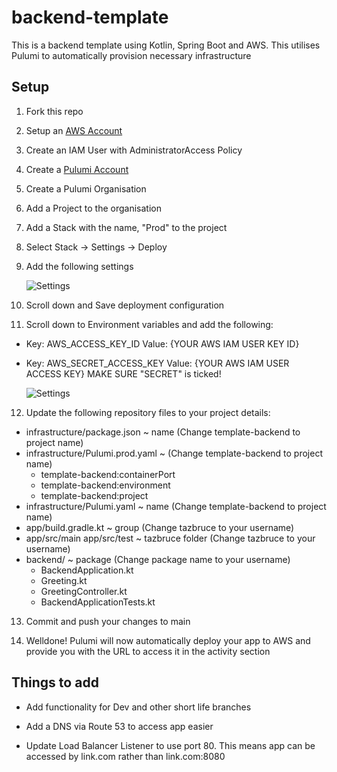# backend-template
This is a backend template using Kotlin, Spring Boot and AWS. This utilises Pulumi to automatically provision necessary infrastructure

## Setup

1. Fork this repo

2. Setup an [AWS Account](https://aws.amazon.com/)

3. Create an IAM User with AdministratorAccess Policy

4. Create a [Pulumi Account](https://www.pulumi.com/)

5. Create a Pulumi Organisation

6. Add a Project to the organisation

7. Add a Stack with the name, "Prod" to the project

8. Select Stack -> Settings -> Deploy

9. Add the following settings

   ![Settings](https://i.ibb.co/0sLnsJQ/Web-capture-5-5-2023-144337-app-pulumi-com.jpg)

10. Scroll down and Save deployment configuration

11. Scroll down to Environment variables and add the following:
- Key: AWS_ACCESS_KEY_ID Value: {YOUR AWS IAM USER KEY ID}
- Key: AWS_SECRET_ACCESS_KEY Value: {YOUR AWS IAM USER ACCESS KEY}
  MAKE SURE "SECRET" is ticked!

  ![Settings](https://i.ibb.co/PCL00wC/image.png)

12. Update the following repository files to your project details:
- infrastructure/package.json ~ name (Change template-backend to project name)
- infrastructure/Pulumi.prod.yaml ~ (Change template-backend to project name)
    - template-backend:containerPort
    - template-backend:environment
    - template-backend:project
- infrastructure/Pulumi.yaml ~ name  (Change template-backend to project name)
- app/build.gradle.kt ~ group (Change tazbruce to your username)
- app/src/main app/src/test ~ tazbruce folder (Change tazbruce to your username)
- backend/ ~ package (Change package name to your username)
    - BackendApplication.kt
    - Greeting.kt
    - GreetingController.kt
    - BackendApplicationTests.kt

13. Commit and push your changes to main

14. Welldone! Pulumi will now automatically deploy your app to AWS and provide you with the URL to access it in the activity section


## Things to add

- Add functionality for Dev and other short life branches

- Add a DNS via Route 53 to access app easier

- Update Load Balancer Listener to use port 80. This means app can be accessed by link.com rather than link.com:8080